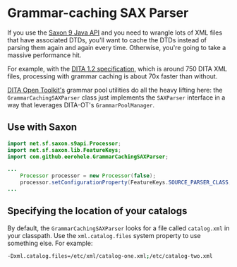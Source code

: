 # Grammar-caching SAX Parser

If you use the [Saxon 9 Java API][s9api] and you need to wrangle lots of XML
files that have associated DTDs, you'll want to cache the DTDs instead of
parsing them again and again every time. Otherwise, you're going to take a
massive performance hit.

For example, with the [DITA 1.2 specification][dita-1.2-specification], which is
around 750 DITA XML files, processing with grammar caching is about 70x faster
than without.

[DITA Open Toolkit's][dita-ot] grammar pool utilities do all the heavy lifting
here: the `GrammarCachingSAXParser` class just implements the `SAXParser`
interface in a way that leverages DITA-OT's `GrammarPoolManager`.

## Use with Saxon

```java
import net.sf.saxon.s9api.Processor;
import net.sf.saxon.lib.FeatureKeys;
import com.github.eerohele.GrammarCachingSAXParser;

...
    Processor processor = new Processor(false);
    processor.setConfigurationProperty(FeatureKeys.SOURCE_PARSER_CLASS, GrammarCachingSAXParser.getName());
...
```

## Specifying the location of your catalogs

By default, the `GrammarCachingSAXParser` looks for a file called `catalog.xml`
in your classpath. Use the `xml.catalog.files` system property to use something
else. For example:

```bash
-Dxml.catalog.files=/etc/xml/catalog-one.xml;/etc/catalog-two.xml
```

[dita-1.2-specification]: http://docs.oasis-open.org/dita/v1.2/spec/DITA1.2-spec.zip
[dita-ot]: http://www.dita-ot.org
[s9api]: http://www.saxonica.com/documentation/index.html#!javadoc
